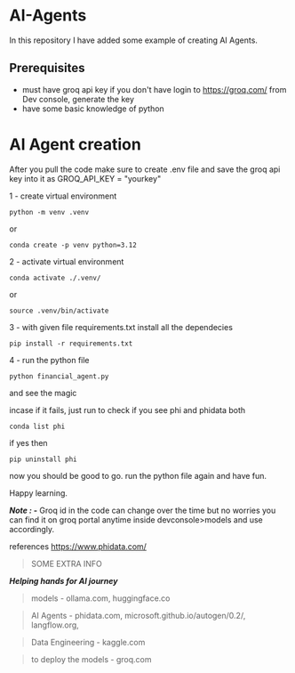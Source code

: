 # AI-Agents
In this repository I have added some example of creating AI Agents.

## Prerequisites
-  must have groq api key if you don't have login to https://groq.com/ from Dev console, generate the key
-  have some basic knowledge of python

# AI Agent creation
After you pull the code make sure to create .env file and save the groq api key into it as GROQ_API_KEY = "yourkey"

1 -  create virtual environment
```shell
python -m venv .venv
```

or 

```shell
conda create -p venv python=3.12
```

2 - activate virtual environment
```shell
conda activate ./.venv/
```
or
```shell
source .venv/bin/activate
```

3 - with given file requirements.txt install all the dependecies 
```shell
pip install -r requirements.txt
```

4 - run the python file
```shell
python financial_agent.py
```

and see the magic

incase if it fails,
just run to check if you see phi and phidata both
```shell
conda list phi
```

if yes then
```shell
pip uninstall phi
```

now you should be good to go. run the python file again and have fun.

Happy learning.

***Note : -*** Groq id in the code can change over the time but no worries you can find it on groq portal anytime inside devconsole>models and use accordingly.

references
https://www.phidata.com/

>  SOME EXTRA INFO

***Helping hands for AI journey***
>  models - ollama.com, huggingface.co

>  AI Agents - phidata.com, microsoft.github.io/autogen/0.2/, langflow.org, 

>  Data Engineering - kaggle.com

>  to deploy the models - groq.com
